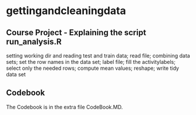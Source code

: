 # gettingandcleaningdata
## Course Project - Explaining the script run_analysis.R
setting working dir and reading test and train data;
read file;
combining data sets;
set the row names in the data set;
label file;
fill the activitylabels;
select only the needed rows;
compute mean values;
reshape;
write tidy data set

## Codebook
The Codebook is in the extra file CodeBook.MD.
